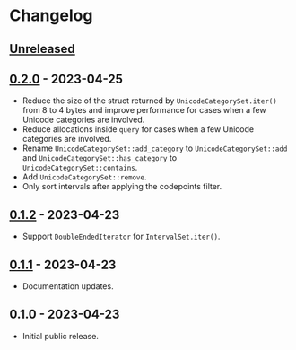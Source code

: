 # Changelog

## [Unreleased]

## [0.2.0] - 2023-04-25

- Reduce the size of the struct returned by `UnicodeCategorySet.iter()` from 8 to 4 bytes and improve performance for
  cases when a few Unicode categories are involved.
- Reduce allocations inside `query` for cases when a few Unicode categories are involved.
- Rename `UnicodeCategorySet::add_category` to `UnicodeCategorySet::add` and `UnicodeCategorySet::has_category` to `UnicodeCategorySet::contains`.
- Add `UnicodeCategorySet::remove`.
- Only sort intervals after applying the codepoints filter.

## [0.1.2] - 2023-04-23

- Support `DoubleEndedIterator` for `IntervalSet.iter()`.

## [0.1.1] - 2023-04-23

- Documentation updates.

## 0.1.0 - 2023-04-23

- Initial public release.

[Unreleased]: https://github.com/Stranger6667/unicode-intervals/compare/rust-v0.2.0...HEAD
[0.2.0]: https://github.com/Stranger6667/unicode-intervals/compare/rust-v0.1.2...rust-v0.2.0
[0.1.2]: https://github.com/Stranger6667/unicode-intervals/compare/rust-v0.1.1...rust-v0.1.2
[0.1.1]: https://github.com/Stranger6667/unicode-intervals/compare/rust-v0.1.0...rust-v0.1.1
